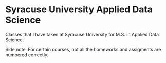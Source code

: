 # Syracuse University Applied Data Science
Classes that I have taken at Syracuse University for M.S. in Applied Data Science. 


Side note: For certain courses, not all the homeworks and assigments are numbered correctly. 
